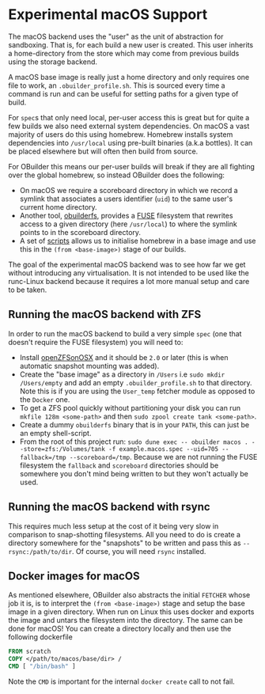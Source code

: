 # Experimental macOS Support

The macOS backend uses the "user" as the unit of abstraction for sandboxing. That is, for each build a new user is created.
This user inherits a home-directory from the store which may come from previous builds using the storage backend.

A macOS base image is really just a home directory and only requires one file to work, an `.obuilder_profile.sh`.
This is sourced every time a command is run and can be useful for setting paths for a given type of build.

For `spec`s that only need local, per-user access this is great but for quite a few builds we also need external system dependencies.
On macOS a vast majority of users do this using homebrew. Homebrew installs system dependencies into `/usr/local` using
pre-built binaries (a.k.a bottles). It can be placed elsewhere but will often then build from source.

For OBuilder this means our per-user builds will break if they are all fighting over the global homebrew, so instead OBuilder does the following:

 - On macOS we require a scoreboard directory in which we record a symlink that associates a users identifier (`uid`) to the same user's current home directory.
 - Another tool, [obuilderfs](https://github.com/patricoferris/obuilder-fs), provides a [FUSE][] filesystem that rewrites access to a given
   directory (here `/usr/local`) to where the symlink points to in the scoreboard directory.
 - A set of [scripts](https://github.com/patricoferris/macos-infra/tree/main/scripts) allows us to initialise homebrew in a base image and use
   this in the `(from <base-image>)` stage of our builds.

The goal of the experimental macOS backend was to see how far we get without introducing any virtualisation. It is not intended to be used like the
runc-Linux backend because it requires a lot more manual setup and care to be taken.

## Running the macOS backend with ZFS

In order to run the macOS backend to build a very simple `spec` (one that doesn't require the FUSE filesystem) you will need to:

 - Install [openZFSonOSX][] and it should be `2.0` or later (this is when automatic snapshot mounting was added).
 - Create the "base image" as a directory in `/Users` i.e `sudo mkdir /Users/empty` and add an empty `.obuilder_profile.sh` to that directory. Note this is if you are using the `User_temp` fetcher module as opposed to the `Docker` one.
 - To get a ZFS pool quickly without partitioning your disk you can run `mkfile 128m <some-path>` and then `sudo zpool create tank <some-path>`.
 - Create a dummy `obuilderfs` binary that is in your `PATH`, this can just be an empty shell-script.
 - From the root of this project run: `sudo dune exec -- obuilder macos . --store=zfs:/Volumes/tank -f example.macos.spec --uid=705 --fallback=/tmp --scoreboard=/tmp`.
   Because we are not running the FUSE filesystem the `fallback` and `scoreboard` directories should be somewhere you don't mind being written to but they won't
   actually be used.

## Running the macOS backend with rsync

This requires much less setup at the cost of it being very slow in comparison to snap-shotting filesystems. All you need to do is create a directory somewhere for the "snapshots" to be written and pass this as `--rsync:/path/to/dir`. Of course, you will need `rsync` installed.

## Docker images for macOS

As mentioned elsewhere, OBuilder also abstracts the initial `FETCHER` whose job it is, is to interpret the `(from <base-image>)` stage and setup the base image in a given directory. When run on Linux this uses docker and exports the image and untars the filesystem into the directory. The same can be done for macOS! You can create a directory locally and then use the following dockerfile

```Dockerfile
FROM scratch
COPY </path/to/macos/base/dir> /
CMD [ "/bin/bash" ]
```

Note the `CMD` is important for the internal `docker create` call to not fail.


[FUSE]: https://osxfuse.github.io/
[openZFSonOSX]: https://openzfsonosx.org/wiki/Downloads#2.1.0
